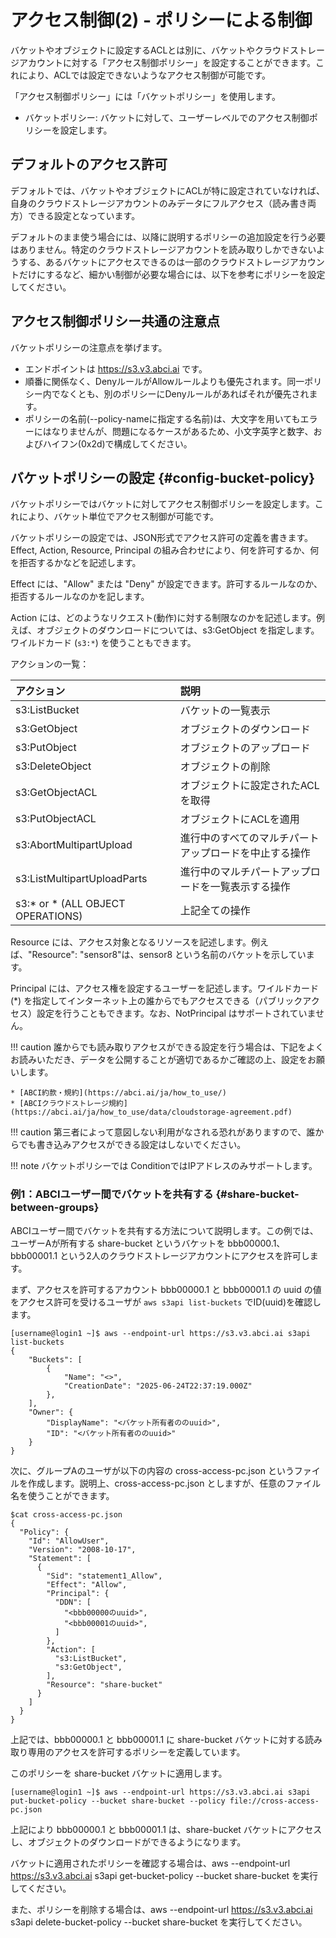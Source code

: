 # アクセス制御(2) - ポリシーによる制御

バケットやオブジェクトに設定するACLとは別に、バケットやクラウドストレージアカウントに対する「アクセス制御ポリシー」を設定することができます。これにより、ACLでは設定できないようなアクセス制御が可能です。

「アクセス制御ポリシー」には「バケットポリシー」を使用します。

* バケットポリシー: バケットに対して、ユーザーレベルでのアクセス制御ポリシーを設定します。

## デフォルトのアクセス許可

デフォルトでは、バケットやオブジェクトにACLが特に設定されていなければ、自身のクラウドストレージアカウントのみデータにフルアクセス（読み書き両方）できる設定となっています。

デフォルトのまま使う場合には、以降に説明するポリシーの追加設定を行う必要はありません。特定のクラウドストレージアカウントを読み取りしかできないようする、あるバケットにアクセスできるのは一部のクラウドストレージアカウントだけにするなど、細かい制御が必要な場合には、以下を参考にポリシーを設定してください。

## アクセス制御ポリシー共通の注意点

バケットポリシーの注意点を挙げます。

* エンドポイントは https://s3.v3.abci.ai です。
* 順番に関係なく、DenyルールがAllowルールよりも優先されます。同一ポリシー内でなくとも、別のポリシーにDenyルールがあればそれが優先されます。
* ポリシーの名前(--policy-nameに指定する名前)は、大文字を用いてもエラーにはなりませんが、問題になるケースがあるため、小文字英字と数字、およびハイフン(0x2d)で構成してください。

## バケットポリシーの設定 {#config-bucket-policy}

バケットポリシーではバケットに対してアクセス制御ポリシーを設定します。これにより、バケット単位でアクセス制御が可能です。

バケットポリシーの設定では、JSON形式でアクセス許可の定義を書きます。Effect, Action, Resource, Principal の組み合わせにより、何を許可するか、何を拒否するかなどを記述します。

Effect には、"Allow" または "Deny" が設定できます。許可するルールなのか、拒否するルールなのかを記します。

Action には、どのようなリクエスト(動作)に対する制限なのかを記述します。例えば、オブジェクトのダウンロードについては、s3:GetObject を指定します。ワイルドカード (`s3:*`) を使うこともできます。

アクションの一覧：

| アクション | 説明 |
| :-- | :-- |
|s3:ListBucket                     |バケットの一覧表示|
|s3:GetObject	                  |オブジェクトのダウンロード|
|s3:PutObject	                  |オブジェクトのアップロード|
|s3:DeleteObject	                  |オブジェクトの削除|
|s3:GetObjectACL	                  |オブジェクトに設定されたACLを取得|
|s3:PutObjectACL	                  |オブジェクトにACLを適用|
|s3:AbortMultipartUpload           |進行中のすべてのマルチパートアップロードを中止する操作|
|s3:ListMultipartUploadParts       |進行中のマルチパートアップロードを一覧表示する操作|
|s3:* or * (ALL OBJECT OPERATIONS) |上記全ての操作|


Resource には、アクセス対象となるリソースを記述します。例えば、"Resource": "sensor8"は、sensor8 という名前のバケットを示しています。

Principal には、アクセス権を設定するユーザーを記述します。ワイルドカード (*) を指定してインターネット上の誰からでもアクセスできる（パブリックアクセス）設定を行うこともできます。なお、NotPrincipal はサポートされていません。

!!! caution
    誰からでも読み取りアクセスができる設定を行う場合は、下記をよくお読みいただき、データを公開することが適切であるかご確認の上、設定をお願いします。
    
    * [ABCI約款・規約](https://abci.ai/ja/how_to_use/)
    * [ABCIクラウドストレージ規約](https://abci.ai/ja/how_to_use/data/cloudstorage-agreement.pdf)

!!! caution
    第三者によって意図しない利用がなされる恐れがありますので、誰からでも書き込みアクセスができる設定はしないでください。

!!! note
    バケットポリシーでは ConditionではIPアドレスのみサポートします。

### 例1：ABCIユーザー間でバケットを共有する {#share-bucket-between-groups}

ABCIユーザー間でバケットを共有する方法について説明します。この例では、ユーザーAが所有する share-bucket というバケットを bbb00000.1、bbb00001.1 という2人のクラウドストレージアカウントにアクセスを許可します。

まず、アクセスを許可するアカウント bbb00000.1 と bbb00001.1 の uuid の値をアクセス許可を受けるユーザが `aws s3api list-buckets` でID(uuid)を確認します。

```
[username@login1 ~]$ aws --endpoint-url https://s3.v3.abci.ai s3api list-buckets
{
    "Buckets": [
        {
            "Name": "<>",
            "CreationDate": "2025-06-24T22:37:19.000Z"
        },
    ],
    "Owner": {
        "DisplayName": "<バケット所有者ののuuid>",
        "ID": "<バケット所有者ののuuid>"
    }
}
```

次に、グループAのユーザが以下の内容の cross-access-pc.json というファイルを作成します。説明上、cross-access-pc.json としますが、任意のファイル名を使うことができます。

```
$cat cross-access-pc.json
{
  "Policy": {
    "Id": "AllowUser",
    "Version": "2008-10-17",
    "Statement": [
      {
        "Sid": "statement1_Allow",
        "Effect": "Allow",
        "Principal": {
          "DDN": [
            "<bbb00000のuuid>",
            "<bbb00001のuuid>",
          ]
        },
        "Action": [
          "s3:ListBucket",
          "s3:GetObject",
        ],
        "Resource": "share-bucket"
      }
    ]
  }
}
```

上記では、bbb00000.1 と bbb00001.1 に share-bucket バケットに対する読み取り専用のアクセスを許可するポリシーを定義しています。

このポリシーを share-bucket バケットに適用します。

```
[username@login1 ~]$ aws --endpoint-url https://s3.v3.abci.ai s3api put-bucket-policy --bucket share-bucket --policy file://cross-access-pc.json
```

上記により bbb00000.1 と bbb00001.1 は、share-bucket バケットにアクセスし、オブジェクトのダウンロードができるようになります。

バケットに適用されたポリシーを確認する場合は、aws --endpoint-url https://s3.v3.abci.ai s3api get-bucket-policy --bucket share-bucket を実行してください。

また、ポリシーを削除する場合は、aws --endpoint-url https://s3.v3.abci.ai s3api delete-bucket-policy --bucket share-bucket を実行してください。
